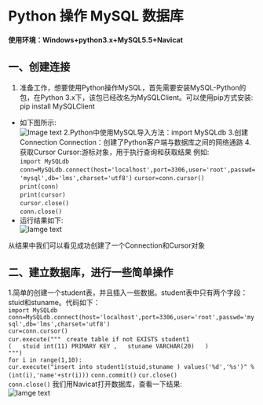 # Python 操作 MySQL 数据库  
#### 使用环境：Windows+python3.x+MySQL5.5+Navicat  
## 一、创建连接
 1. 准备工作，想要使用Python操作MySQL，首先需要安装MySQL-Python的包，在Python 3.x下，该包已经改名为MySQLClient。可以使用pip方式安装:  
    pip install MySQLClient  
* 如下图所示:  
![Image text](https://github.com/gorgeousCa/Dayup/blob/master/MySQL/20190303204126.png)
2.Python中使用MySQL导入方法：import MySQLdb
3.创建Connection
Connection：创建了Python客户端与数据库之间的网络通路
4.获取Cursor
Cursor:游标对象，用于执行查询和获取结果
 例如:  
 `import MySQLdb`
 `conn=MySQLdb.connect(host='localhost',port=3306,user='root',passwd='mysql',db='lms',charset='utf8')` 
 `cursor=conn.cursor()`  
    `print(conn)`    
    `print(cursor) `   
 `cursor.close()`    
 `conn.close()`    
* 运行结果如下:  
 ![Iamge text](https://github.com/gorgeousCa/Dayup/blob/master/MySQL/20190303211447.png)   
 
 从结果中我们可以看见成功创建了一个Connection和Cursor对象
 ## 二、建立数据库，进行一些简单操作
   1.简单的创建一个student表，并且插入一些数据。student表中只有两个字段：stuid和stuname。代码如下：  
  `import MySQLdb`  
  `conn=MySQLdb.connect(host='localhost',port=3306,user='root',passwd='mysql',db='lms',charset='utf8')`  
  `cur=conn.cursor()`  
  `cur.execute(""" ` 
  `create table if not EXISTS student1`  
  `(  
  stuid int(11) PRIMARY KEY ,  
  stuname VARCHAR(20)  
   )`  
  `""")`    
  `for i in range(1,10):`  
   `cur.execute("insert into student1(stuid,stuname ) values('%d','%s')" %(int(i),'name'+str(i)))`
  `conn.commit()` 
  `cur.close()`  
  `conn.close()` 
   我们用Navicat打开数据库，查看一下结果:  
![Iamge text](https://github.com/gorgeousCa/Dayup/tree/master/MySQL/1.png)



 
 




